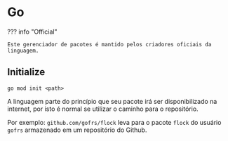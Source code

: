 # Go

??? info "Official"

    Este gerenciador de pacotes é mantido pelos criadores oficiais da linguagem.

## Initialize

```
go mod init <path>
```

A linguagem parte do princípio que seu pacote irá ser disponibilizado na internet, por isto é normal se utilizar o caminho para o repositório.  

Por exemplo: `github.com/gofrs/flock` leva para o pacote `flock` do usuário `gofrs` armazenado em um repositório do Github.  